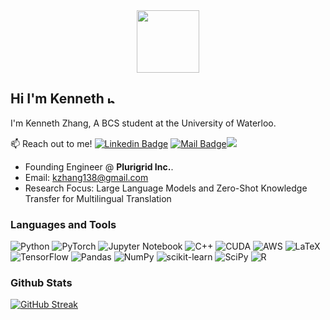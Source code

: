 <div id="header" align="center">
  <img src="https://media.giphy.com/media/M9gbBd9nbDrOTu1Mqx/giphy.gif" width="100"/>
</div>

## Hi I'm Kenneth <img src="https://user-images.githubusercontent.com/1303154/88677602-1635ba80-d120-11ea-84d8-d263ba5fc3c0.gif" width="12px" alt="hi">

I'm Kenneth Zhang, A BCS student at the University of Waterloo.

:mailbox: Reach out to me!
[![Linkedin Badge](https://img.shields.io/badge/-Kenneth-0e76a8?style=flat&labelColor=0e76a8&logo=linkedin&logoColor=white)](https://www.linkedin.com/in/kennethzhang04/) [![Mail Badge](https://img.shields.io/badge/-kzhang138-c0392b?style=flat&labelColor=c0392b&logo=gmail&logoColor=white)](mailto:kzhang138@gmail.com)[![](https://img.shields.io/badge/Google%20Scholar-blue?style=flat-square&logo=github&logoColor=white)](https://scholar.google.com/citations?user=zn76alwAAAAJ&hl=en)

- Founding Engineer @ **Plurigrid Inc.**.
- Email: kzhang138@gmail.com
- Research Focus: Large Language Models and Zero-Shot Knowledge Transfer for Multilingual Translation

### Languages and Tools
![Python](https://img.shields.io/badge/python-3670A0?style=for-the-badge&logo=python&logoColor=ffdd54)
![PyTorch](https://img.shields.io/badge/PyTorch-%23EE4C2C.svg?style=for-the-badge&logo=PyTorch&logoColor=white)
![Jupyter Notebook](https://img.shields.io/badge/jupyter-%23FA0F00.svg?style=for-the-badge&logo=jupyter&logoColor=white)
![C++](https://img.shields.io/badge/c++-%2300599C.svg?style=for-the-badge&logo=c%2B%2B&logoColor=white)
![CUDA](https://img.shields.io/badge/CUDA-%230C55A5.svg?style=for-the-badge&logo=CUDA&logoColor=%green)
![AWS](https://img.shields.io/badge/AWS-%2300599C.svg?style=for-the-badge&logo=AWS%2B%2B&logoColor=Yellow)
![LaTeX](https://img.shields.io/badge/latex-%23008080.svg?style=for-the-badge&logo=latex&logoColor=white)
![TensorFlow](https://img.shields.io/badge/TensorFlow-%23FF6F00.svg?style=for-the-badge&logo=TensorFlow&logoColor=white)
![Pandas](https://img.shields.io/badge/pandas-%23150458.svg?style=for-the-badge&logo=pandas&logoColor=white)
![NumPy](https://img.shields.io/badge/numpy-%23013243.svg?style=for-the-badge&logo=numpy&logoColor=white)
![scikit-learn](https://img.shields.io/badge/scikit--learn-%23F7931E.svg?style=for-the-badge&logo=scikit-learn&logoColor=white)
![SciPy](https://img.shields.io/badge/SciPy-%230C55A5.svg?style=for-the-badge&logo=scipy&logoColor=%white)
![R](https://img.shields.io/badge/R-%230C55A5.svg?style=for-the-badge&logo=R&logoColor=%blue)

### Github Stats
[![GitHub Streak](https://streak-stats.demolab.com?user=kennethZhangML&theme=shades-of-purple)](https://git.io/streak-stats)
